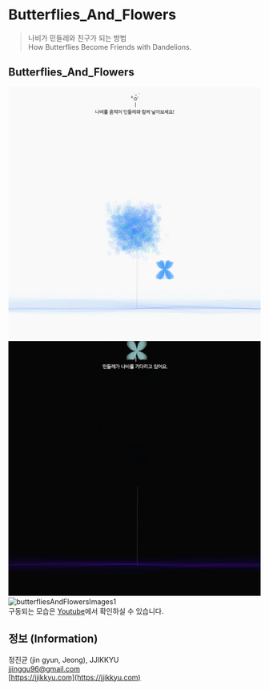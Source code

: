 # Butterflies_And_Flowers
> 나비가 민들레와 친구가 되는 방법  
> How Butterflies Become Friends with Dandelions.  
  
## Butterflies_And_Flowers

![butterfliesAndFlowersImages1](./img/1.jpg)  
![butterfliesAndFlowersImages1](./img/2.jpg)  
![butterfliesAndFlowersImages1](./img/3.jpg)  
구동되는 모습은 [Youtube](https://www.youtube.com/watch?v=l9yPad29zv0)에서 확인하실 수 있습니다.  
  
## 정보 (Information)

정진균 (jin gyun, Jeong), JJIKKYU  
jjinggu96@gmail.com  
[https://jjikkyu.com](https://jjikkyu.com)  


